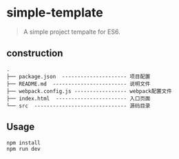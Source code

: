 # simple-template

> A simple project tempalte for ES6.

## construction
```
.
├── package.json  --------------------- 项目配置
├── README.md  ------------------------ 说明文件
├── webpack.config.js ----------------- webpack配置文件
├── index.html  ----------------------- 入口页面
└── src  ------------------------------ 源码目录
```

## Usage
``` bash
npm install
npm run dev
```